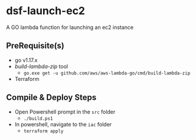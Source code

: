 # dsf-launch-ec2
A GO lambda function for launching an ec2 instance

## PreRequisite(s)

- go v1.17.x
- *build-lambda-zip* tool
  - `go.exe get -u github.com/aws/aws-lambda-go/cmd/build-lambda-zip`
- Terraform

## Compile & Deploy Steps

- Open Powershell prompt in the `src` folder
  - `./build.ps1`
- In powershell, navigate to the `iac` folder
  - `terraform apply`